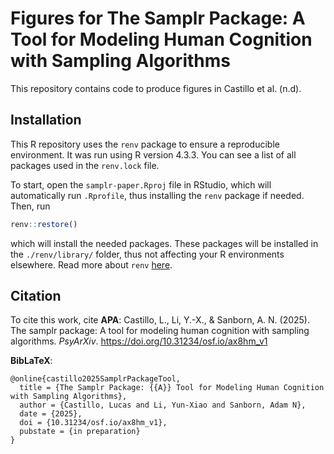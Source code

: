 # Figures for The Samplr Package: A Tool for Modeling Human Cognition with Sampling Algorithms
This repository contains code to produce figures in Castillo et al. (n.d). 

## Installation
This R repository uses the `renv` package to ensure a reproducible environment. It was run using R version 4.3.3. You can see a list of all packages used in the `renv.lock` file. 

To start, open the `samplr-paper.Rproj` file in RStudio, which will automatically run `.Rprofile`, thus installing the `renv` package if needed. 
Then, run 
```r
renv::restore()
``` 
which will install the needed packages. These packages will be installed in the `./renv/library/` folder, thus not affecting your R environments elsewhere. Read more about `renv` [here](https://rstudio.github.io/renv/articles/renv.html).

## Citation
To cite this work, cite
**APA**: Castillo, L., Li, Y.-X., & Sanborn, A. N. (2025). The samplr package: A tool for modeling human cognition with sampling algorithms. *PsyArXiv*. https://doi.org/10.31234/osf.io/ax8hm_v1

**BibLaTeX**:
```
@online{castillo2025SamplrPackageTool,
  title = {The Samplr Package: {{A}} Tool for Modeling Human Cognition with Sampling Algorithms},
  author = {Castillo, Lucas and Li, Yun-Xiao and Sanborn, Adam N},
  date = {2025},
  doi = {10.31234/osf.io/ax8hm_v1},
  pubstate = {in preparation}
}
```
